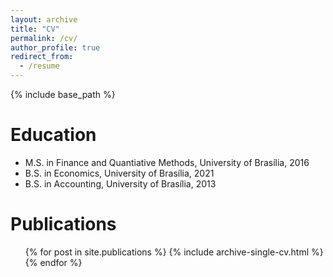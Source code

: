 ```yaml
---
layout: archive
title: "CV"
permalink: /cv/
author_profile: true
redirect_from:
  - /resume
---
```


{% include base_path %}

Education
======
* M.S. in Finance and Quantiative Methods, University of Brasília, 2016
* B.S. in Economics, University of Brasília, 2021
* B.S. in Accounting, University of Brasília, 2013

Publications
======
  <ul>{% for post in site.publications %}
    {% include archive-single-cv.html %}
  {% endfor %}</ul>
  
